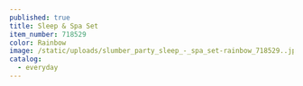 ```yaml
---
published: true
title: Sleep & Spa Set
item_number: 718529
color: Rainbow
image: /static/uploads/slumber_party_sleep_-_spa_set-rainbow_718529..jpg
catalog:
  - everyday
---
```


